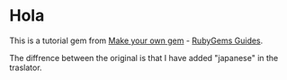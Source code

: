 Hola
====

This is a tutorial gem from [Make your own gem](http://guides.rubygems.org/make-your-own-gem/) - [RubyGems Guides](http://guides.rubygems.org).

The diffrence between the original is that I have added "japanese" in the traslator.
